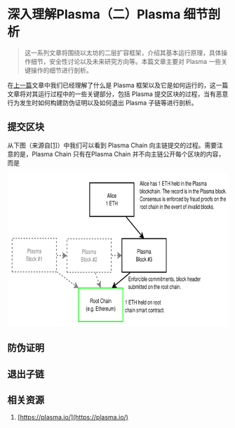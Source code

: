 # 深入理解Plasma（二）Plasma 细节剖析

> 这一系列文章将围绕以太坊的二层扩容框架，介绍其基本运行原理，具体操作细节，安全性讨论以及未来研究方向等。本篇文章主要对 Plasma 一些关键操作的细节进行剖析。

在[上一篇](https://github.com/gitferry/mastering-ethereum/blob/master/Plasma-in-depth/plasma-framework.md)文章中我们已经理解了什么是 Plasma 框架以及它是如何运行的，这一篇文章将对其运行过程中的一些关键部分，包括 Plasma 提交区块的过程，当有恶意行为发生时如何构建防伪证明以及如何退出 Plasma 子链等进行剖析。

## 提交区块

从下图（来源自[[1]](https://plasma.io/)）中我们可以看到 Plasma Chain 向主链提交的过程。需要注意的是，Plasma Chain 只有在Plasma Chain 并不向主链公开每个区块的内容，而是

<img src="./images/Building-blocks.png"  width="700" height="350" alt="Blockchains of Blockchain" />

## 防伪证明

## 退出子链

<!--## 层级结构

## 安全性讨论

## Plasma 研究现状-->

## 相关资源

1. [https://plasma.io/](https://plasma.io/)
